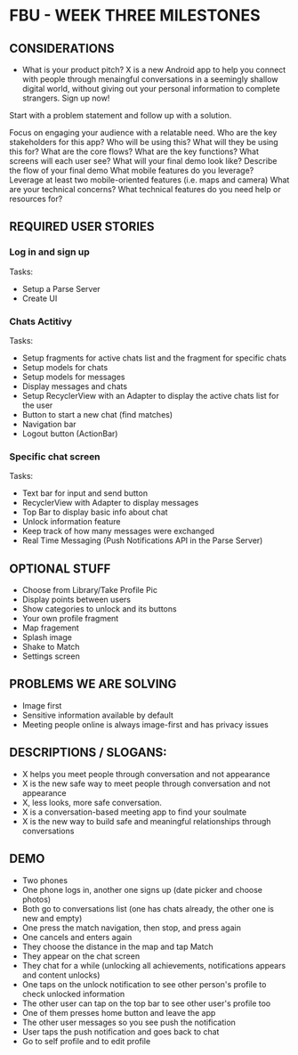 # FBU - WEEK THREE MILESTONES

## CONSIDERATIONS
- What is your product pitch?
X is a new Android app to help you connect with people through menaingful conversations in a seemingly shallow digital world, without giving out your personal information to complete strangers. Sign up now! 

Start with a problem statement and follow up with a solution.

Focus on engaging your audience with a relatable need.
Who are the key stakeholders for this app?
Who will be using this?
What will they be using this for?
What are the core flows?
What are the key functions?
What screens will each user see?
What will your final demo look like?
Describe the flow of your final demo
What mobile features do you leverage?
Leverage at least two mobile-oriented features (i.e. maps and camera)
What are your technical concerns?
What technical features do you need help or resources for?

## REQUIRED USER STORIES

### Log in and sign up
Tasks:
- Setup a Parse Server
- Create UI

### Chats Actitivy
Tasks:
- Setup fragments for active chats list and the fragment for specific chats
- Setup models for chats
- Setup models for messages
- Display messages and chats
- Setup RecyclerView with an Adapter to display the active chats list for the user
- Button to start a new chat (find matches)
- Navigation bar
- Logout button (ActionBar)

### Specific chat screen
Tasks:
- Text bar for input and send button
- RecyclerView with Adapter to display messages
- Top Bar to display basic info about chat
- Unlock information feature
- Keep track of how many messages were exchanged
- Real Time Messaging (Push Notifications API in the Parse Server)

## OPTIONAL STUFF

- Choose from Library/Take Profile Pic
- Display points between users
- Show categories to unlock and its buttons
- Your own profile fragment 
- Map fragement
- Splash image
- Shake to Match
- Settings screen

## PROBLEMS WE ARE SOLVING
* Image first
* Sensitive information available by default
* Meeting people online is always image-first and has privacy issues

## DESCRIPTIONS / SLOGANS:
* X helps you meet people through conversation and not appearance
* X is the new safe way to meet people through conversation and not appearance
* X, less looks, more safe conversation.
* X is a conversation-based meeting app to find your soulmate
* X is the new way to build safe and meaningful relationships through conversations

## DEMO
* Two phones
* One phone logs in, another one signs up (date picker and choose photos)
* Both go to conversations list  (one has chats already, the other one is new and empty)
* One press the match navigation, then stop, and press again
* One cancels and enters again
* They choose the distance in the map and tap Match
* They appear on the chat screen
* They chat for a while (unlocking all achievements, notifications appears and content unlocks)
* One taps on the unlock notification to see other person's profile to check unlocked information
* The other user can tap on the top bar to see other user's profile too
* One of them presses home button and leave the app
* The other user messages so you see push the notification
* User taps the push notification and goes back to chat
* Go to self profile and to edit profile
